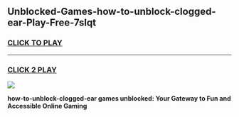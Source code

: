 
## Unblocked-Games-how-to-unblock-clogged-ear-Play-Free-7slqt
<h3>
<a href="https://premium76.site?title=how-to-unblock-clogged-ear&ref=21A">CLICK TO PLAY</a></h3>
<hr>

<h3>
<a href="https://premium76.site?title=how-to-unblock-clogged-ear&ref=21A">CLICK 2 PLAY</a>
  
</h3>

<a href="https://premium76.site?title=how-to-unblock-clogged-ear&ref=21A"><img src="https://clearcache.store/games.png"></a>


**how-to-unblock-clogged-ear games unblocked: Your Gateway to Fun and Accessible Online Gaming**
